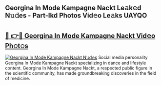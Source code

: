 ## Georgina In Mode Kampagne Nackt Le𝚊k𝚎d N𝚞𝚍es - Part-Ikd Photos Vid𝚎o Le𝚊ks UAYQO

# <h2><a href="http://fb4irp9.evod.top/?m=Georgina+In+Mode+Kampagne+Nackt">🔗 👉🔴 Georgina In Mode Kampagne Nackt Vid𝚎o Ph𝚘t𝚘s</a></h2>

[![Georgina In Mode Kampagne Nackt N𝚞d𝚎s](https://i.imgur.com/8V9OHl7.gif)](http://fb4irp9.evod.top/?m=Georgina+In+Mode+Kampagne+Nackt)
Social media personality Georgina In Mode Kampagne Nackt specializing in dance and lifestyle content. Georgina In Mode Kampagne Nackt, a respected public figure in the scientific community, has made groundbreaking discoveries in the field of medicine. 
